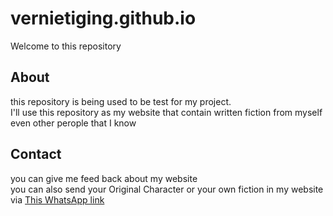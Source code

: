 # vernietiging.github.io
Welcome to this repository

## About
this repository is being used to be test for my project.<br>
I'll use this repository as my website that contain written fiction from myself even other perople that I know

## Contact
you can give me feed back about my website<br>
you can also send your Original Character or your own fiction in my website via [This WhatsApp link](https://wa.me/089624116070)
